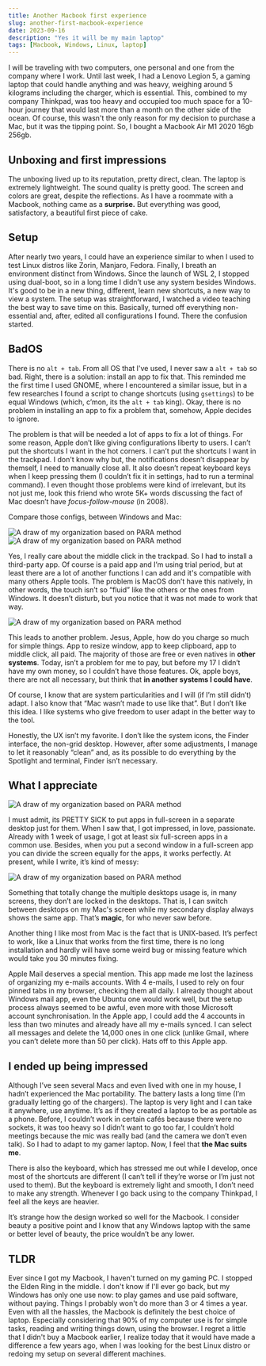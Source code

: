 ```yaml
---
title: Another Macbook first experience
slug: another-first-macbook-experience
date: 2023-09-16
description: "Yes it will be my main laptop"
tags: [Macbook, Windows, Linux, laptop]
---
```


<script lang="ts">
  import Image from '../components/Base/AppImage.svelte';
</script>

I will be traveling with two computers, one personal and one from the company where I work. Until last week, I had a Lenovo Legion 5, a gaming laptop that could handle anything and was heavy, weighing around 5 kilograms including the charger, which is essential. This, combined to my company Thinkpad, was too heavy and occupied too much space for a 10-hour journey that would last more than a month on the other side of the ocean. Of course, this wasn't the only reason for my decision to purchase a Mac, but it was the tipping point. So, I bought a Macbook Air M1 2020 16gb 256gb.

## Unboxing and first impressions

The unboxing lived up to its reputation, pretty direct, clean. The laptop is extremely lightweight. The sound quality is pretty good. The screen and colors are great, despite the reflections. As I have a roommate with a Macbook, nothing came as a **surprise.** But everything was good, satisfactory, a beautiful first piece of cake.

## Setup

After nearly two years, I could have an experience similar to when I used to test Linux distros like Zorin, Manjaro, Fedora. Finally, I breath an environment distinct from Windows. Since the launch of WSL 2, I stopped using dual-boot, so in a long time I didn’t use any system besides Windows. It's good to be in a new thing, different, learn new shortcuts, a new way to view a system. The setup was straightforward, I watched a video teaching the best way to save time on this. Basically, turned off everything non-essential and, after, edited all configurations I found. There the confusion started.

## BadOS

There is no `alt + tab`. From all OS that I've used, I never saw a `alt + tab` so bad. Right, there is a solution: install an app to fix that. This reminded me the first time I used GNOME, where I encountered a similar issue, but in a few researches I found a script to change shortcuts (using `gsettings`) to be equal Windows (which, c’mon, its the `alt + tab` king). Okay, there is no problem in installing an app to fix a problem that, somehow, Apple decides to ignore.

The problem is that will be needed a lot of apps to fix a lot of things. For some reason, Apple don’t like giving configurations liberty to users. I can’t put the shortcuts I want in the hot corners. I can’t put the shortcuts I want in the trackpad. I don't know why but, the notifications doesn’t disappear by themself, I need to manually close all. It also doesn’t repeat keyboard keys when I keep pressing them (I couldn’t fix it in settings, had to run a terminal command). I even thought those problems were kind of irrelevant, but its not just me, look this friend who wrote 5K+ words discussing the fact of Mac doesn’t have *focus-follow-mouse* (in 2008). 

Compare those configs, between Windows and Mac:

<Image post="another-first-macbook-experience" img="windows-settings" alt="A draw of my organization based on PARA method"/>

<Image post="another-first-macbook-experience" img="apple-settings" alt="A draw of my organization based on PARA method"/>

Yes, I really care about the middle click in the trackpad. So I had to install a third-party app. Of course is a paid app and I’m using trial period, but at least there are a lot of another functions I can add and it's compatible with many others Apple tools. The problem is MacOS don’t have this natively, in other words, the touch isn’t so “fluid” like the others or the ones from Windows. It doesn’t disturb, but you notice that it was not made to work that way. 

<Image post="another-first-macbook-experience" img="middle-click-app" alt="A draw of my organization based on PARA method"/>


This leads to another problem. Jesus, Apple, how do you charge so much for simple things. App to resize window, app to keep clipboard, app to middle click, all paid. The majority of those are free or even natives in **other systems**. Today, isn’t a problem for me to pay, but before my 17 I didn’t have my own money, so I couldn’t have those features. Ok, apple boys, there are not all necessary, but think that **in another systems I could have**.

Of course, I know that are system particularities and I will (if I’m still didn’t) adapt. I also know that “Mac wasn’t made to use like that”. But I don’t like this idea. I like systems who give freedom to user adapt in the better way to the tool.

Honestly, the UX isn’t my favorite. I don’t like the system icons, the Finder interface, the non-grid desktop. However, after some adjustments, I manage to let it reasonably “clean” and, as its possible to do everything by the Spotlight and terminal, Finder isn’t necessary.

## What I appreciate


<Image post="another-first-macbook-experience" img="apps-fullscreen" alt="A draw of my organization based on PARA method"/>


I must admit, its PRETTY SICK to put apps in full-screen in a separate desktop just for them. When I saw that, I got impressed, in love, passionate. Already with 1 week of usage, I got at least six full-screen apps in a common use. Besides, when you put a second window in a full-screen app you can divide the screen equally for the apps, it works perfectly. At present, while I write, it’s kind of messy: 


<Image post="another-first-macbook-experience" img="multiple-desktops" alt="A draw of my organization based on PARA method"/>


Something that totally change the multiple desktops usage is, in many screens, they don’t are locked in the desktops. That is, I can switch between desktops on my Mac's screen while my secondary display always shows the same app. That’s **magic**, for who never saw before.

Another thing I like most from Mac is the fact that is UNIX-based. It’s perfect to work, like a Linux that works from the first time, there is no long installation and hardly will have some weird bug or missing feature which would take you 30 minutes fixing.

Apple Mail deserves a special mention. This app made me lost the laziness of organizing my e-mails accounts. With 4 e-mails, I used to rely on four pinned tabs in my browser, checking them all daily. I already thought about Windows mail app, even the Ubuntu one would work well, but the setup process always seemed to be awful, even more with those Microsoft account synchronisation. In the Apple app, I could add the 4 accounts in less than two minutes and already have all my e-mails synced. I can select all messages and delete the 14,000 ones in one click (unlike Gmail, where you can’t delete more than 50 per click). Hats off to this Apple app. 

## I ended up being impressed

Although I’ve seen several Macs and even lived with one in my house, I hadn’t experienced the Mac portability. The battery lasts a long time (I’m gradually letting go of the chargers). The laptop is very light and I can take it anywhere, use anytime. It’s as if they created a laptop to be as portable as a phone. Before, I couldn’t work in certain cafés because there were no sockets, it was too heavy so I didn’t want to go too far, I couldn’t hold meetings because the mic was really bad (and the camera we don’t even talk). So I had to adapt to my gamer laptop. Now, I feel that **the Mac suits me**.

There is also the keyboard, which has stressed me out while I develop, once most of the shortcuts are different (I can’t tell if they’re worse or I’m just not used to them). But the keyboard is extremely light and smooth, I don’t need to make any strength. Whenever I  go back using to the company Thinkpad, I feel all the keys are heavier.

It’s strange how the design worked so well for the Macbook. I consider beauty a positive point and I know that any Windows laptop with the same or better level of beauty, the price wouldn’t be any lower.

## TLDR

Ever since I got my Macbook, I haven't turned on my gaming PC. I stopped the Elden Ring in the middle. I don't know if I'll ever go back, but my Windows has only one use now: to play games and use paid software, without paying. Things I probably won't do more than 3 or 4 times a year. Even with all the hassles, the Macbook is definitely the best choice of laptop. Especially considering that 90% of my computer use is for simple tasks, reading and writing things down, using the browser. I regret a little that I didn't buy a Macbook earlier, I realize today that it would have made a difference a few years ago, when I was looking for the best Linux distro or redoing my setup on several different machines.
